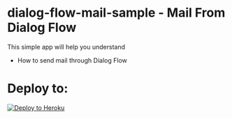 # dialog-flow-mail-sample - Mail From Dialog Flow

This simple app will help you understand
- How to send mail through Dialog Flow

# Deploy to:
[![Deploy to Heroku](https://www.herokucdn.com/deploy/button.svg)](https://heroku.com/deploy)